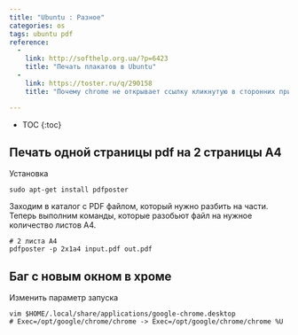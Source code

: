 ```yaml
---
title: "Ubuntu : Разное"
categories: os
tags: ubuntu pdf
reference:
  -
    link: http://softhelp.org.ua/?p=6423
    title: "Печать плакатов в Ubuntu"
  -
    link: https://toster.ru/q/290158
    title: "Почему chrome не открывает ссылку кликнутую в сторонних приложениях в Ubuntu?"

---
```


* TOC 
{:toc}

## Печать одной страницы pdf на 2 страницы A4

Установка
```
sudo apt-get install pdfposter
```

Заходим в каталог с PDF файлом, который нужно разбить на части.
Теперь выполним команды, которые разобьют файл на нужное количество листов А4.

<pre><code class="shell"># 2 листа А4
pdfposter -p 2x1a4 input.pdf out.pdf
</code></pre>

## Баг с новым окном в хроме

Изменить параметр запуска

<pre><code class="shell">vim $HOME/.local/share/applications/google-chrome.desktop
# Exec=/opt/google/chrome/chrome -> Exec=/opt/google/chrome/chrome %U
</code></pre>

